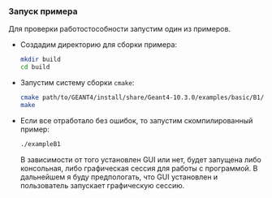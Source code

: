 ### Запуск примера

Для проверки работостособности запустим один из примеров.

* Создадим директорию для сборки примера:
  ```bash
  mkdir build
  cd build
  ```
* Запустим систему сборки `cmake`:
  ```bash
  cmake path/to/GEANT4/install/share/Geant4-10.3.0/examples/basic/B1/ #путь до примера
  make
  ```
* Если все отработало без ошибок, то запустим скомпилированный пример:
  ```bash
  ./exampleB1
  ```

  В зависимости от того установлен GUI или нет, будет запущена либо консольная, либо графическая сессия для работы с программой. В дальнейшем я буду предпологать, что GUI установлен и пользователь запускает графическую сессию.



